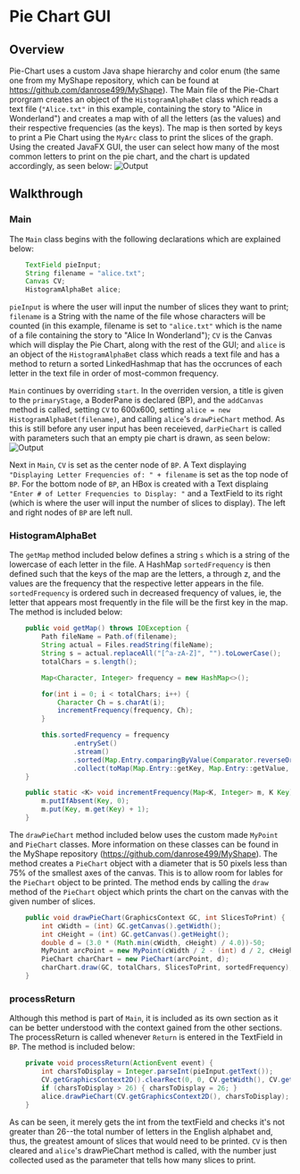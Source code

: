 # Pie Chart GUI

## Overview
Pie-Chart uses a custom Java shape hierarchy and color enum (the same one from my MyShape repository, which can be found at https://github.com/danrose499/MyShape). The Main file of the Pie-Chart prorgram creates an object of the ```HistogramAlphaBet``` class which reads a text file (```"Alice.txt"``` in this example, containing the story to "Alice in Wonderland") and creates a map with of all the letters (as the values) and their respective frequencies (as the keys). The map is then sorted by keys to print a Pie Chart using the ```MyArc``` class to print the slices of the graph. Using the created JavaFX GUI, the user can select how many of the most common letters to print on the pie chart, and the chart is updated accordingly, as seen below:
![Output](https://i.imgur.com/lGzdwmw.png?1) 

## Walkthrough
### Main
The ```Main``` class begins with the following declarations which are explained below:

```Java    
    TextField pieInput;
    String filename = "alice.txt";
    Canvas CV;
    HistogramAlphaBet alice;
```
```pieInput``` is where the user will input the number of slices they want to print; ```filename``` is a String with the name of the file whose characters will be counted (in this example, filename is set to ```"alice.txt"``` which is the name of a file containing the story to "Alice In Wonderland"); ```CV``` is the Canvas which will display the Pie Chart, along with the rest of the GUI; and ```alice``` is an object of the ```HistogramAlphaBet``` class which reads a text file and has a method to return a sorted LinkedHashmap that has the occrunces of each letter in the text file in order of most-common frequency.  

```Main``` continues by overriding ```start```. In the overriden version, a title is given to the ```primaryStage```, a BoderPane is declared (BP), and the ```addCanvas``` method is called, setting ```CV``` to 600x600, setting ```alice = new HistogramAlphaBet(filename)```, and calling ```alice```'s ```drawPieChart``` method. As this is still before any user input has been receieved, ```darPieChart``` is called with parameters such that an empty pie chart is drawn, as seen below:
![Output](https://i.imgur.com/c6XKphh.png)

Next in ```Main```, ```CV``` is set as the center node of ```BP```. A Text displaying ```"Displaying Letter Frequencies of: " + filename``` is set as the top node of ```BP```. For the bottom node of ```BP```, an HBox is created with a Text displaing ```"Enter # of Letter Frequencies to Display: "``` and a TextField to its right (which is where the user will input the number of slices to display). The left and right nodes of ```BP``` are left null. 

### HistogramAlphaBet
The ```getMap``` method included below defines a string ```s``` which is a string of the lowercase of each letter in the file. A HashMap ```sortedFrequency``` is then defined such that the keys of the map are the letters, a through z, and the values are the frequency that the respective letter appears in the file. ```sortedFrequency``` is ordered such in decreased frequency of values, ie, the letter that appears most frequently in the file will be the first key in the map. The method is included below:
```Java
    public void getMap() throws IOException {
        Path fileName = Path.of(filename);
        String actual = Files.readString(fileName);
        String s = actual.replaceAll("[^a-zA-Z]", "").toLowerCase();
        totalChars = s.length();

        Map<Character, Integer> frequency = new HashMap<>();

        for(int i = 0; i < totalChars; i++) {
            Character Ch = s.charAt(i);
            incrementFrequency(frequency, Ch);
        }

        this.sortedFrequency = frequency
                .entrySet()
                .stream()
                .sorted(Map.Entry.comparingByValue(Comparator.reverseOrder()))
                .collect(toMap(Map.Entry::getKey, Map.Entry::getValue, (e1, e2) -> e2, LinkedHashMap::new));
    }

    public static <K> void incrementFrequency(Map<K, Integer> m, K Key) {
        m.putIfAbsent(Key, 0);
        m.put(Key, m.get(Key) + 1);
    }
```  
The ```drawPieChart``` method included below uses the custom made ```MyPoint``` and ```PieChart``` classes. More information on these classes can be found in the MyShape repository (https://github.com/danrose499/MyShape). The method creates a ```PieChart``` object with a diameter that is 50 pixels less than 75% of the smallest axes of the canvas. This is to allow room for lables for the ```PieChart``` object to be printed. The method ends by calling the ```draw``` method of the ```PieChart``` object which prints the chart on the canvas with the given number of slices.  
```Java
    public void drawPieChart(GraphicsContext GC, int SlicesToPrint) {
        int cWidth = (int) GC.getCanvas().getWidth();
        int cHeight = (int) GC.getCanvas().getHeight();
        double d = (3.0 * (Math.min(cWidth, cHeight) / 4.0))-50;
        MyPoint arcPoint = new MyPoint(cWidth / 2 - (int) d / 2, cHeight / 2 - (int) d / 2);
        PieChart charChart = new PieChart(arcPoint, d);
        charChart.draw(GC, totalChars, SlicesToPrint, sortedFrequency);
    }
```
### processReturn
Although this method is part of ```Main```, it is included as its own section as it can be better understood with the context gained from the other sections.
The processReturn is called whenever ```Return``` is entered in the TextField in ```BP```. The method is included below:
```Java
    private void processReturn(ActionEvent event) {
        int charsToDisplay = Integer.parseInt(pieInput.getText());
        CV.getGraphicsContext2D().clearRect(0, 0, CV.getWidth(), CV.getHeight());
        if (charsToDisplay > 26) { charsToDisplay = 26; }
        alice.drawPieChart(CV.getGraphicsContext2D(), charsToDisplay);
    }
```
As can be seen, it merely gets the int from the textField and checks it's not greater than 26--the total number of letters in the English alphabet and, thus, the greatest amount of slices that would need to be printed. ```CV``` is then cleared and ```alice```'s drawPieChart method is called, with the number just collected used as the parameter that tells how many slices to print. 
